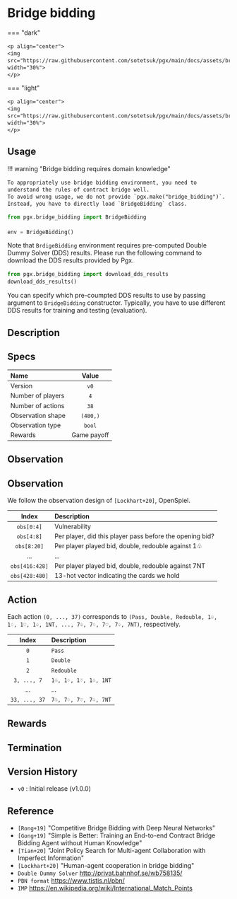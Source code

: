 # Bridge bidding

=== "dark" 

    <p align="center">
    <img src="https://raw.githubusercontent.com/sotetsuk/pgx/main/docs/assets/bridge_bidding_dark.gif" width="30%">
    </p>

=== "light" 

    <p align="center">
    <img src="https://raw.githubusercontent.com/sotetsuk/pgx/main/docs/assets/bridge_bidding_light.gif" width="30%">
    </p>

## Usage

!!! warning "Bridge bidding requires domain knowledge"

    To appropriately use bridge bidding environment, you need to understand the rules of contract bridge well.
    To avoid wrong usage, we do not provide `pgx.make("bridge_bidding")`.
    Instead, you have to directly load `BridgeBidding` class.

```py
from pgx.bridge_bidding import BridgeBidding

env = BridgeBidding()
```

Note that `BrdigeBidding` environment requires pre-computed Double Dummy Solver (DDS) results.
Please run the following command to download the DDS results provided by Pgx.

```py
from pgx.bridge_bidding import download_dds_results
download_dds_results()
```

You can specify which pre-coumpted DDS results to use by passing argument to `BridgeBidding` constructor.
Typically, you have to use different DDS results for training and testing (evaluation).

## Description

## Specs

| Name | Value |
|:---|:----:|
| Version | `v0` |
| Number of players | `4` |
| Number of actions | `38` |
| Observation shape | `(480,)` |
| Observation type | `bool` |
| Rewards | Game payoff |

## Observation

## Observation
We follow the observation design of `[Lockhart+20]`, OpenSpiel.

| Index | Description |
|:---:|:----|
| `obs[0:4]` | Vulnerability |
| `obs[4:8]` | Per player, did this player pass before the opening bid? |
| `obs[8:20]` | Per player played bid, double, redouble against 1♧ |
| ... | ... |
| `obs[416:428]` | Per player played bid, double, redouble against 7NT |
| `obs[428:480]` | 13-hot vector indicating the cards we hold |

## Action
Each action `(0, ..., 37)` corresponds to `(Pass, Double, Redouble, 1♧, 1♢, 1♡, 1♤, 1NT, ..., 7♧, 7♢, 7♡, 7♤, 7NT)`, respectively.

| Index | Description |
|:---:|:----|
| `0` | `Pass` |
| `1` | `Double` |
| `2` | `Redouble` |
| `3, ..., 7`  | `1♧, 1♢, 1♡, 1♤, 1NT` |
| ... | ... |
| `33, ..., 37`  | `7♧, 7♢, 7♡, 7♤, 7NT` |

## Rewards

## Termination

## Version History

- `v0` : Initial release (v1.0.0)

## Reference

- `[Rong+19]` "Competitive Bridge Bidding with Deep Neural Networks"
- `[Gong+19]` "Simple is Better: Training an End-to-end Contract Bridge Bidding Agent without Human Knowledge"
- `[Tian+20]` "Joint Policy Search for Multi-agent Collaboration with Imperfect Information"
- `[Lockhart+20]` "Human-agent cooperation in bridge bidding"
- `Double Dummy Solver` http://privat.bahnhof.se/wb758135/
- `PBN format` https://www.tistis.nl/pbn/ 
- `IMP` https://en.wikipedia.org/wiki/International_Match_Points